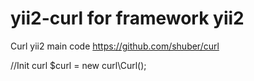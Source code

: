 yii2-curl for framework yii2
=========

Curl yii2 main code https://github.com/shuber/curl

 //Init curl
 $curl = new curl\Curl();
